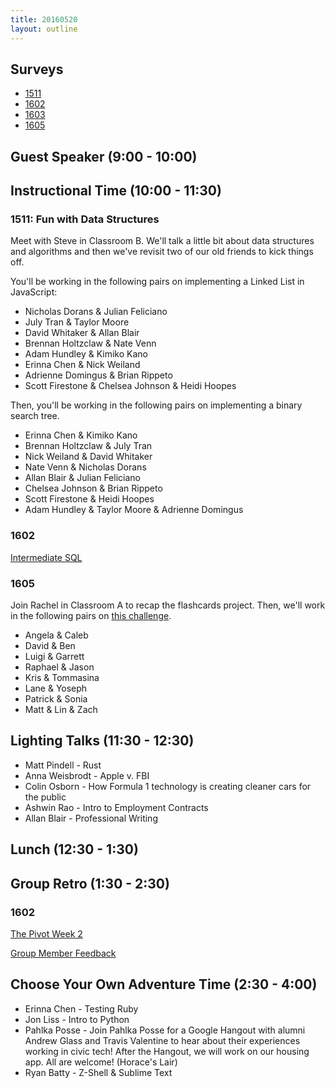 ```yaml
---
title: 20160520
layout: outline
---
```


## Surveys

* [1511](http://goo.gl/forms/ZNTHvw9kNbiw2H7F2)
* [1602](https://docs.google.com/forms/d/1KoymdYy02S8nIFyZzA7kK4i6nVaqvBOCG0J6cc4J13o/viewform)
* [1603](https://docs.google.com/forms/d/1gRlKq9rfhlUi4cNonROCrWiISg29Fj8fTOS0rLlc1Is/viewform)
* [1605](https://docs.google.com/forms/d/101kOr_3ztPUb7_VbfWOJqs-VJ90hKZGlStVxMMMwNBE/viewform)

## Guest Speaker (9:00 - 10:00)

## Instructional Time (10:00 - 11:30)

### 1511: Fun with Data Structures

Meet with Steve in Classroom B. We'll talk a little bit about data structures and algorithms and then we've revisit two of our old friends to kick things off.

You'll be working in the following pairs on implementing a Linked List in JavaScript:

* Nicholas Dorans & Julian Feliciano
* July Tran & Taylor Moore
* David Whitaker & Allan Blair
* Brennan Holtzclaw & Nate Venn
* Adam Hundley & Kimiko Kano
* Erinna Chen & Nick Weiland
* Adrienne Domingus & Brian Rippeto
* Scott Firestone & Chelsea Johnson & Heidi Hoopes

Then, you'll be working in the following pairs on implementing a binary search tree.

* Erinna Chen & Kimiko Kano
* Brennan Holtzclaw & July Tran
* Nick Weiland & David Whitaker
* Nate Venn & Nicholas Dorans
* Allan Blair & Julian Feliciano
* Chelsea Johnson & Brian Rippeto
* Scott Firestone & Heidi Hoopes
* Adam Hundley & Taylor Moore & Adrienne Domingus

### 1602

[Intermediate SQL](https://github.com/turingschool/lesson_plans/blob/master/ruby_03-professional_rails_applications/intermediate_sql.md)

### 1605

Join Rachel in Classroom A to recap the flashcards project. Then, we'll work in the following pairs on [this challenge](https://github.com/turingschool/posse_challenges/blob/master/people_database/README.markdown).

* Angela & Caleb
* David & Ben
* Luigi & Garrett
* Raphael & Jason
* Kris & Tommasina
* Lane & Yoseph
* Patrick & Sonia
* Matt & Lin & Zach

## Lighting Talks (11:30 - 12:30)

* Matt Pindell - Rust
* Anna Weisbrodt - Apple v. FBI
* Colin Osborn - How Formula 1 technology is creating cleaner cars for the public
* Ashwin Rao - Intro to Employment Contracts
* Allan Blair - Professional Writing

## Lunch (12:30 - 1:30)

## Group Retro (1:30 - 2:30)

### 1602

[The Pivot Week 2](https://github.com/turingschool/lesson_plans/blob/master/ruby_03-professional_rails_applications/the-pivot-week-2-retro.md)

[Group Member Feedback](https://docs.google.com/forms/d/11aa2x5LqfS6mXevwvPVbO02vBa5hkE_IT8W31pDeicc/viewform)

## Choose Your Own Adventure Time (2:30 - 4:00)

* Erinna Chen - Testing Ruby
* Jon Liss - Intro to Python
* Pahlka Posse - Join Pahlka Posse for a Google Hangout with alumni Andrew Glass and Travis Valentine to hear about their experiences working in civic tech! After the Hangout, we will work on our housing app. All are welcome! (Horace's Lair)
* Ryan Batty - Z-Shell & Sublime Text
